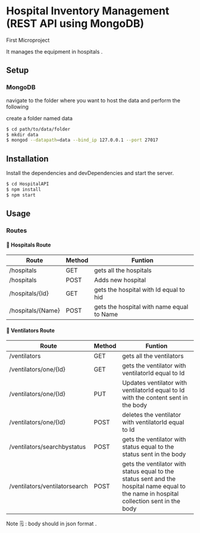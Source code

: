# Hospital Inventory Management (REST API using MongoDB)

First Microproject 

   It manages the equipment in hospitals .

## Setup

### MongoDB 
navigate to the folder where you want to host the data and perform the following

create a folder named data

```sh
$ cd path/to/data/folder
$ mkdir data
$ mongod --datapath=data --bind_ip 127.0.0.1 --port 27017
```

## Installation

Install the dependencies and devDependencies and start the server.

```bash
$ cd HospitalAPI
$ npm install
$ npm start
```

## Usage

### Routes

#### 🏥 Hospitals Route

| Route | Method |  Funtion | 
| ------ | ------ | ------ |
| /hospitals | GET | gets all the hospitals |
| /hospitals | POST | Adds new hospital |
| /hospitals/{Id} | GET | gets the hospital with Id equal to hid |
| /hospitals/{Name} | POST | gets the hospital with name equal to Name |

#### 🏢 Ventilators Route

| Route | Method |  Funtion | 
| ------ | ------ | ------ |
| /ventilators | GET | gets all the ventilators |
| /ventilators/one/{Id} | GET | gets the ventilator with ventilatorId equal to Id |
| /ventilators/one/{Id} | PUT | Updates ventilator with ventilatorId equal to Id with the content sent in the body |
| /ventilators/one/{Id} | POST | deletes the ventilator with ventilatorId equal to Id |
| /ventilators/searchbystatus | POST| gets the ventilator with status equal to the status sent in the body |
| /ventilators/ventilatorsearch| POST| gets the ventilator with status equal to the status sent and the hospital name equal to the name in hospital collection sent in the body  |

Note 🗒 : body should in json format .
